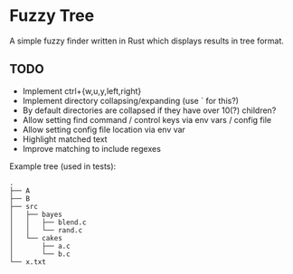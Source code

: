 Fuzzy Tree
==========

A simple fuzzy finder written in Rust which displays results in tree format.


TODO
----

* Implement ctrl+{w,u,y,left,right}
* Implement directory collapsing/expanding (use \` for this?)
* By default directories are collapsed if they have over 10(?) children?
* Allow setting find command / control keys via env vars / config file
* Allow setting config file location via env var
* Highlight matched text
* Improve matching to include regexes

Example tree (used in tests):

```
.
├── A
├── B
├── src
│   ├── bayes
│   │   ├── blend.c
│   │   └── rand.c
│   └── cakes
│       ├── a.c
│       └── b.c
└── x.txt
```
